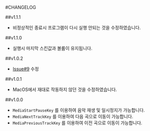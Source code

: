 #CHANGELOG

##v1.1.1

- 비정상적인 종료시 프로그램이 다시 실행 안되는 것을 수정하였습니다.

##v1.1.0

- 실행시 마지막 스킨값과 볼륨이 유지됩니다.

##v1.0.2

- [Issue#9](https://github.com/yangbeom/BugsElectronPlayer/issues/9) 수정

##v1.0.1

- MacOS에서 재대로 작동하지 않던 것을 수정하였습니다.

##v1.0.0

- `MediaStartPauseKey` 를 이용하여 음악 재생 및 일시정지가 가능합니다.
- `MediaNextTrackKey` 를 이용하여 다음 곡으로 이동이 가능합니다.
- `MediaPreviousTrackKey` 를 이용하여 이전 곡으로 이동이 가능합니다.
